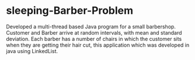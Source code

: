 # sleeping-Barber-Problem
Developed a multi-thread based Java program for a small barbershop. Customer and Barber arrive at random intervals, with mean and standard deviation. Each barber has a number of chairs in which the customer sits when they are getting their hair cut, this application which was developed in java using LinkedList.
